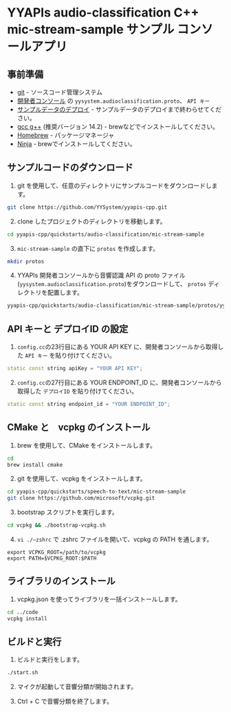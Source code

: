 # YYAPIs audio-classification C++ mic-stream-sample サンプル コンソールアプリ

## 事前準備

- [<u>git</u>](https://git-scm.com/downloads) - ソースコード管理システム
- [<u>開発者コンソール</u>](https://api-web.yysystem2021.com) の `yysystem.audioclassification.proto`、 `API キー`
- [<u>サンプルデータのデプロイ</u>](https://github.com/YYSystem/yyapis-docs/wiki/ClassifyStream) - サンプルデータのデプロイまで終わらせてください。
- [<u>gcc g++</u>](https://gcc.gnu.org/) (推奨バージョン 14.2) - brewなどでインストールしてください。
- [<u>Homebrew</u>](https://brew.sh/ja/) - パッケージマネージャ
- [<u>Ninja</u>](https://ninja-build.org/) - brewでインストールしてください。


## サンプルコードのダウンロード

1. git を使用して、任意のディレクトリにサンプルコードをダウンロードします。

```bash
git clone https://github.com/YYSystem/yyapis-cpp.git
```

2. clone したプロジェクトのディレクトリを移動します。

```bash
cd yyapis-cpp/quickstarts/audio-classification/mic-stream-sample
```

3. `mic-stream-sample` の直下に `protos` を作成します。

```bash
mkdir protos
```

4. YYAPIs 開発者コンソールから音響認識 API の proto ファイル(`yysystem.audioclassification.proto`)をダウンロードして、 `protos` ディレクトリを配置します。

```bash
yyapis-cpp/quickstarts/audio-classification/mic-stream-sample/protos/yysytem.proto # ← ここに配置する
```

## API キーと デプロイID の設定
1. `config.cc`の23行目にある YOUR API KEY に、開発者コンソールから取得した `API キー` を貼り付けてください。

```config.cc
static const string apiKey = "YOUR API KEY";
```

2. `config.cc`の27行目にある YOUR ENDPOINT_ID に、開発者コンソールから取得した `デプロイID` を貼り付けてください。

```config.cc
static const string endpoint_id = "YOUR ENDPOINT_ID";
```

## CMake と　vcpkg のインストール

1. brew を使用して、CMake をインストールします。

```bash
cd
brew install cmake
```

2. git を使用して、vcpkg をインストールします。

```bash
cd yyapis-cpp/quickstarts/speech-to-text/mic-stream-sample
git clone https://github.com/microsoft/vcpkg.git
```

3. bootstrap スクリプトを実行します。

```bash
cd vcpkg && ./bootstrap-vcpkg.sh
```

4. `vi ./~zshrc` で .zshrc ファイルを開いて、vcpkg の PATH を通します。

```~/.zshrc
export VCPKG_ROOT=/path/to/vcpkg
export PATH=$VCPKG_ROOT:$PATH
```

## ライブラリのインストール

1. vcpkg.json を使ってライブラリを一括インストールします。

```bash
cd ../code
vcpkg install
```

## ビルドと実行

1. ビルドと実行をします。
```bash
./start.sh
```

2. マイクが起動して音響分類が開始されます。

3. Ctrl + C で音響分類を終了します。